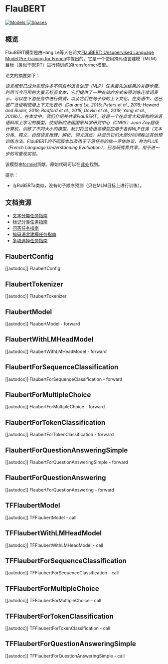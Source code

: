 <!--版权 © 2020 HuggingFace团队。版权所有。

根据Apache许可证版本2.0（“许可证”）获得许可; 除非符合许可证，否则您不得使用此文件。您可以在

http://www.apache.org/licenses/LICENSE-2.0

获取许可证的副本。

除非适用法律要求或书面同意，根据许可证分发的软件是基于“原样”分发的，

不提供任何明示或暗示的担保或条件。有关许可证的特定语言，请参阅

特定于许可证的限制。

⚠️请注意，此文件是用Markdown编写的，但包含我们的文档构建器（类似于MDX）的特定语法，可能在您的Markdown查看器中无法正常显示。

-->

# FlauBERT

<div class="flex flex-wrap space-x-1">
<a href="https://huggingface.co/models?filter=flaubert">
<img alt="Models" src="https://img.shields.io/badge/All_model_pages-flaubert-blueviolet">
</a>
<a href="https://huggingface.co/spaces/docs-demos/flaubert_small_cased">
<img alt="Spaces" src="https://img.shields.io/badge/%F0%9F%A4%97%20Hugging%20Face-Spaces-blue">
</a>
</div>

## 概览

FlauBERT模型是由Hang Le等人在论文[FlauBERT: Unsupervised Language Model Pre-training for French](https://arxiv.org/abs/1912.05372)中提出的。它是一个使用掩码语言建模（MLM）目标（类似于BERT）进行预训练的transformer模型。

论文的摘要如下：

*语言模型已成为实现许多不同自然语言处理（NLP）任务最先进结果的关键步骤。利用当今可用的大量无标签文本，它们提供了一种有效的方式来预训练连续词表示，可以在下游任务中进行微调，以及它们在句子级的上下文化。在英语中，这已被广泛证明使用上下文化表示（Dai and Le, 2015; Peters et al., 2018; Howard and Ruder, 2018; Radford et al., 2018; Devlin et al.,
2019; Yang et al., 2019b）。在本文中，我们介绍并共享FlauBERT，这是一个在非常大和异构的法语语料库上学习的模型。使用新的法国国家科学研究中心（CNRS）Jean Zay超级计算机，训练了不同大小的模型。我们将法语语言模型应用于各种NLP任务（文本分类、释义、自然语言推理、解析、词义消歧）并显示它们大部分时间胜过其他预训练方法。FlauBERT的不同版本以及用于下游任务的统一评估协议，称为FLUE（French Language Understanding Evaluation），已与研究界共享，用于进一步的可重现实验。*

该模型由[formiel](https://huggingface.co/formiel)贡献。原始代码可以在[此处](https://github.com/getalp/Flaubert)找到。

提示：
- 与RoBERTa类似，没有句子顺序预测（只在MLM目标上进行训练）。

## 文档资源

- [文本分类任务指南](../tasks/sequence_classification)
- [标记分类任务指南](../tasks/token_classification)
- [问答任务指南](../tasks/question_answering)
- [掩码语言建模任务指南](../tasks/masked_language_modeling)
- [多项选择任务指南](../tasks/multiple_choice)

## FlaubertConfig

[[autodoc]] FlaubertConfig

## FlaubertTokenizer

[[autodoc]] FlaubertTokenizer

## FlaubertModel

[[autodoc]] FlaubertModel
    - forward

## FlaubertWithLMHeadModel

[[autodoc]] FlaubertWithLMHeadModel
    - forward

## FlaubertForSequenceClassification

[[autodoc]] FlaubertForSequenceClassification
    - forward

## FlaubertForMultipleChoice

[[autodoc]] FlaubertForMultipleChoice
    - forward

## FlaubertForTokenClassification

[[autodoc]] FlaubertForTokenClassification
    - forward

## FlaubertForQuestionAnsweringSimple

[[autodoc]] FlaubertForQuestionAnsweringSimple
    - forward

## FlaubertForQuestionAnswering

[[autodoc]] FlaubertForQuestionAnswering
    - forward

## TFFlaubertModel

[[autodoc]] TFFlaubertModel
    - call

## TFFlaubertWithLMHeadModel

[[autodoc]] TFFlaubertWithLMHeadModel
    - call

## TFFlaubertForSequenceClassification

[[autodoc]] TFFlaubertForSequenceClassification
    - call

## TFFlaubertForMultipleChoice

[[autodoc]] TFFlaubertForMultipleChoice
    - call

## TFFlaubertForTokenClassification

[[autodoc]] TFFlaubertForTokenClassification
    - call

## TFFlaubertForQuestionAnsweringSimple

[[autodoc]] TFFlaubertForQuestionAnsweringSimple
    - call
